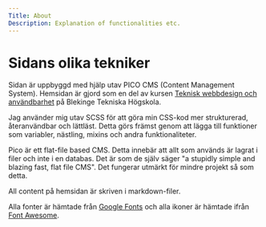 ```yaml
---
Title: About
Description: Explanation of functionalities etc.
---
```


Sidans olika tekniker
==========================
Sidan är uppbyggd med hjälp utav PICO CMS (Content Management System). Hemsidan är gjord som en del av kursen [Teknisk webbdesign och användbarhet](https://www.bth.se/utbildning/program-och-kurser/kurser/20242/B3N3Q) på Blekinge Tekniska Högskola.

Jag använder mig utav SCSS för att göra min CSS-kod mer strukturerad, återanvändbar och lättläst. Detta görs främst genom att lägga till funktioner som variabler, nästling, mixins och andra funktionaliteter. 

Pico är ett flat-file based CMS. Detta innebär att allt som används är lagrat i filer och inte i en databas. Det är som de själv säger "a stupidly simple and blazing fast, flat file CMS". Det fungerar utmärkt för mindre projekt så som detta.

All content på hemsidan är skriven i markdown-filer. 

Alla fonter är hämtade från [Google Fonts](https://fonts.google.com) och alla ikoner är hämtade ifrån [Font Awesome](https://fontawesome.com).

